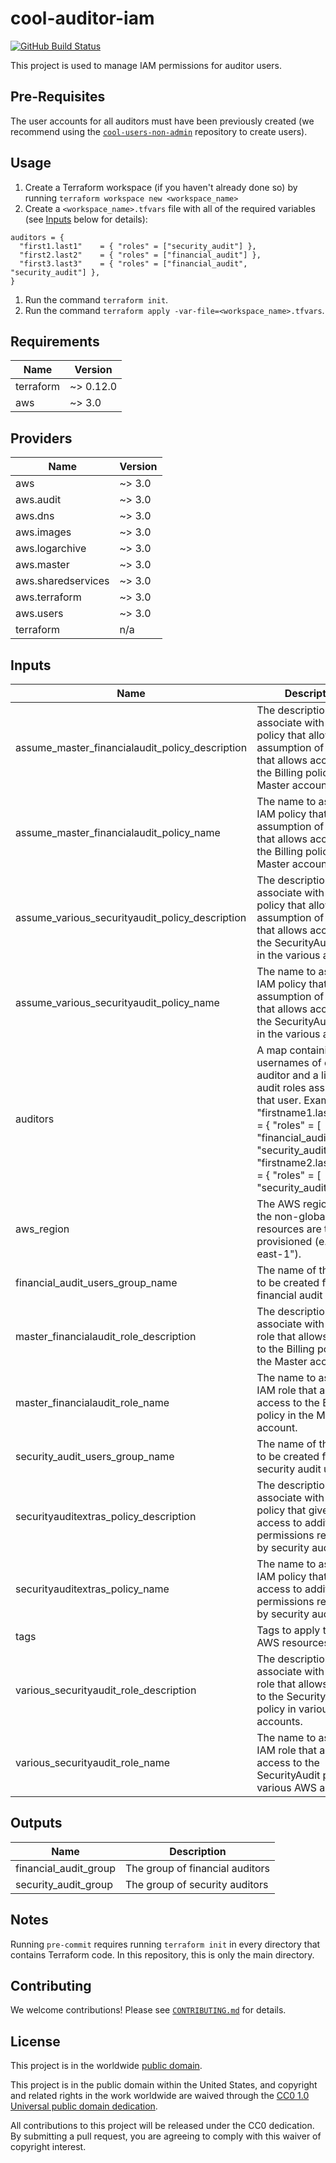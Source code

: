 # cool-auditor-iam #

[![GitHub Build Status](https://github.com/cisagov/cool-auditor-iam/workflows/build/badge.svg)](https://github.com/cisagov/cool-auditor-iam/actions)

This project is used to manage IAM permissions for auditor users.

## Pre-Requisites ##

The user accounts for all auditors must have been previously created (we
recommend using the
[`cool-users-non-admin`](https://github.com/cisagov/cool-users-non-admin)
repository to create users).

## Usage ##

1. Create a Terraform workspace (if you haven't already done so) by running
   `terraform workspace new <workspace_name>`
1. Create a `<workspace_name>.tfvars` file with all of the required
  variables (see [Inputs](#Inputs) below for details):

  ```hcl
  auditors = {
    "first1.last1"    = { "roles" = ["security_audit"] },
    "first2.last2"    = { "roles" = ["financial_audit"] },
    "first3.last3"    = { "roles" = ["financial_audit", "security_audit"] },
  }
  ```

1. Run the command `terraform init`.
1. Run the command `terraform apply
  -var-file=<workspace_name>.tfvars`.

## Requirements ##

| Name | Version |
|------|---------|
| terraform | ~> 0.12.0 |
| aws | ~> 3.0 |

## Providers ##

| Name | Version |
|------|---------|
| aws | ~> 3.0 |
| aws.audit | ~> 3.0 |
| aws.dns | ~> 3.0 |
| aws.images | ~> 3.0 |
| aws.logarchive | ~> 3.0 |
| aws.master | ~> 3.0 |
| aws.sharedservices | ~> 3.0 |
| aws.terraform | ~> 3.0 |
| aws.users | ~> 3.0 |
| terraform | n/a |

## Inputs ##

| Name | Description | Type | Default | Required |
|------|-------------|------|---------|:--------:|
| assume_master_financialaudit_policy_description | The description to associate with the IAM policy that allows assumption of the role that allows access to the Billing policy in the Master account. | `string` | `Allow assumption of the FinancialAudit role in the Master account.` | no |
| assume_master_financialaudit_policy_name | The name to assign the IAM policy that allows assumption of the role that allows access to the Billing policy in the Master account. | `string` | `Master-AssumeFinancialAudit` | no |
| assume_various_securityaudit_policy_description | The description to associate with the IAM policy that allows assumption of the role that allows access to the SecurityAudit policy in the various accounts. | `string` | `Allow assumption of the SecurityAudit role in various accounts.` | no |
| assume_various_securityaudit_policy_name | The name to assign the IAM policy that allows assumption of the role that allows access to the SecurityAudit policy in the various accounts. | `string` | `Various-AssumeSecurityAudit` | no |
| auditors | A map containing the usernames of each auditor and a list of audit roles assigned to that user.  Example: { "firstname1.lastname1" = { "roles" = [ "financial_audit", "security_audit" ] },  "firstname2.lastname2" = { "roles" = [ "security_audit" ] } } | `map` | n/a | yes |
| aws_region | The AWS region where the non-global resources are to be provisioned (e.g. "us-east-1"). | `string` | `us-east-1` | no |
| financial_audit_users_group_name | The name of the group to be created for financial audit users. | `string` | `financial_auditors` | no |
| master_financialaudit_role_description | The description to associate with the IAM role that allows access to the Billing policy in the Master account. | `string` | `Allows sufficient access to billing information.` | no |
| master_financialaudit_role_name | The name to assign the IAM role that allows access to the Billing policy in the Master account. | `string` | `FinancialAudit` | no |
| security_audit_users_group_name | The name of the group to be created for security audit users. | `string` | `security_auditors` | no |
| securityauditextras_policy_description | The description to associate with the IAM policy that gives access to additional permissions required by security auditors. | `string` | `Allows access to additional resources required by security auditors.` | no |
| securityauditextras_policy_name | The name to assign the IAM policy that gives access to additional permissions required by security auditors. | `string` | `SecurityAuditExtras` | no |
| tags | Tags to apply to all AWS resources created | `map(string)` | `{}` | no |
| various_securityaudit_role_description | The description to associate with the IAM role that allows access to the SecurityAudit policy in various AWS accounts. | `string` | `Allows read-only access to resources for security auditors.` | no |
| various_securityaudit_role_name | The name to assign the IAM role that allows access to the SecurityAudit policy in various AWS accounts. | `string` | `SecurityAudit` | no |

## Outputs ##

| Name | Description |
|------|-------------|
| financial_audit_group | The group of financial auditors |
| security_audit_group | The group of security auditors |

## Notes ##

Running `pre-commit` requires running `terraform init` in every directory that
contains Terraform code. In this repository, this is only the main directory.

## Contributing ##

We welcome contributions!  Please see [`CONTRIBUTING.md`](CONTRIBUTING.md) for
details.

## License ##

This project is in the worldwide [public domain](LICENSE).

This project is in the public domain within the United States, and
copyright and related rights in the work worldwide are waived through
the [CC0 1.0 Universal public domain
dedication](https://creativecommons.org/publicdomain/zero/1.0/).

All contributions to this project will be released under the CC0
dedication. By submitting a pull request, you are agreeing to comply
with this waiver of copyright interest.
